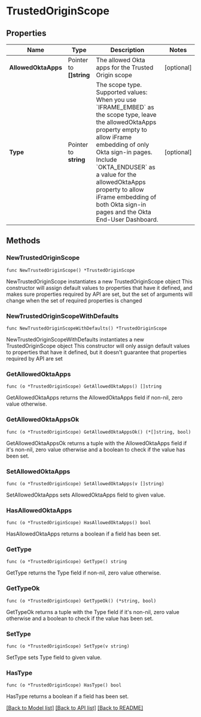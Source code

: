 # TrustedOriginScope

## Properties

Name | Type | Description | Notes
------------ | ------------- | ------------- | -------------
**AllowedOktaApps** | Pointer to **[]string** | The allowed Okta apps for the Trusted Origin scope | [optional] 
**Type** | Pointer to **string** | The scope type. Supported values: When you use &#x60;IFRAME_EMBED&#x60; as the scope type, leave the allowedOktaApps property empty to allow iFrame embedding of only Okta sign-in pages. Include &#x60;OKTA_ENDUSER&#x60; as a value for the allowedOktaApps property to allow iFrame embedding of both Okta sign-in pages and the Okta End-User Dashboard.  | [optional] 

## Methods

### NewTrustedOriginScope

`func NewTrustedOriginScope() *TrustedOriginScope`

NewTrustedOriginScope instantiates a new TrustedOriginScope object
This constructor will assign default values to properties that have it defined,
and makes sure properties required by API are set, but the set of arguments
will change when the set of required properties is changed

### NewTrustedOriginScopeWithDefaults

`func NewTrustedOriginScopeWithDefaults() *TrustedOriginScope`

NewTrustedOriginScopeWithDefaults instantiates a new TrustedOriginScope object
This constructor will only assign default values to properties that have it defined,
but it doesn't guarantee that properties required by API are set

### GetAllowedOktaApps

`func (o *TrustedOriginScope) GetAllowedOktaApps() []string`

GetAllowedOktaApps returns the AllowedOktaApps field if non-nil, zero value otherwise.

### GetAllowedOktaAppsOk

`func (o *TrustedOriginScope) GetAllowedOktaAppsOk() (*[]string, bool)`

GetAllowedOktaAppsOk returns a tuple with the AllowedOktaApps field if it's non-nil, zero value otherwise
and a boolean to check if the value has been set.

### SetAllowedOktaApps

`func (o *TrustedOriginScope) SetAllowedOktaApps(v []string)`

SetAllowedOktaApps sets AllowedOktaApps field to given value.

### HasAllowedOktaApps

`func (o *TrustedOriginScope) HasAllowedOktaApps() bool`

HasAllowedOktaApps returns a boolean if a field has been set.

### GetType

`func (o *TrustedOriginScope) GetType() string`

GetType returns the Type field if non-nil, zero value otherwise.

### GetTypeOk

`func (o *TrustedOriginScope) GetTypeOk() (*string, bool)`

GetTypeOk returns a tuple with the Type field if it's non-nil, zero value otherwise
and a boolean to check if the value has been set.

### SetType

`func (o *TrustedOriginScope) SetType(v string)`

SetType sets Type field to given value.

### HasType

`func (o *TrustedOriginScope) HasType() bool`

HasType returns a boolean if a field has been set.


[[Back to Model list]](../README.md#documentation-for-models) [[Back to API list]](../README.md#documentation-for-api-endpoints) [[Back to README]](../README.md)


